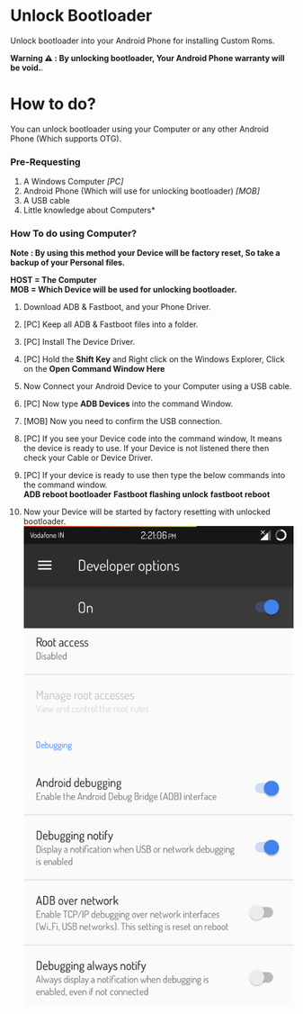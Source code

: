# Unlock Bootloader
Unlock bootloader into your Android Phone for installing Custom Roms.  

**Warning ⚠️ : By unlocking bootloader, Your Android Phone warranty will be void.**. 

# How to do?  
You can unlock bootloader using your Computer or any other Android Phone (Which supports OTG).  

### Pre-Requesting  
1. A Windows Computer *[PC]*  
2. Android Phone (Which will use for unlocking bootloader) *[MOB]*  
3. A USB cable
4. Little knowledge about Computers*

### How To do using Computer?  

**Note : By using this method your Device will be factory reset, So take a backup of your Personal files.**

**HOST = The Computer**  
**MOB  = Which Device will be used for unlocking bootloader.**  

1. Download ADB & Fastboot, and your Phone Driver.  
2. [PC] Keep all ADB & Fastboot files into a folder.  
3. [PC] Install The Device Driver.  
4. [PC] Hold the **Shift Key** and Right click on the Windows Explorer, Click on the **Open Command Window Here**  
5. Now Connect your Android Device to your Computer using a USB cable.  
6. [PC] Now type **ADB Devices** into the command Window.  
7. [MOB] Now you need to confirm the USB connection.  
8. [PC] If you see your Device code into the command window, It means the device is ready to use. If your Device is not listened there then check your Cable or Device Driver.  
9. [PC] If your device is ready to use then type the below commands into the command window.  
**ADB reboot bootloader**
**Fastboot flashing unlock**
**fastboot reboot**

10. Now your Device will be started by factory resetting with unlocked bootloader.  
![](https://github.com/BiltuDas1/unlock-Bootloader/blob/main/Images/Screenshot_20210129-142108.png?raw=true) 
